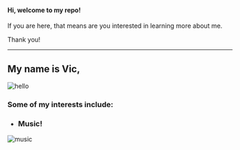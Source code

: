 #### Hi, welcome to my repo! 
If you are here, that means are you interested in learning more about me. 

Thank you! 

---------

## My name is Vic, 
![hello](https://github.com/vic-voskovsky/Portfolio/blob/master/images/hello_vic.jpg)

### Some of my interests include:

- ### Music!
![music](https://github.com/vic-voskovsky/Portfolio/blob/master/images/music.jpg)


